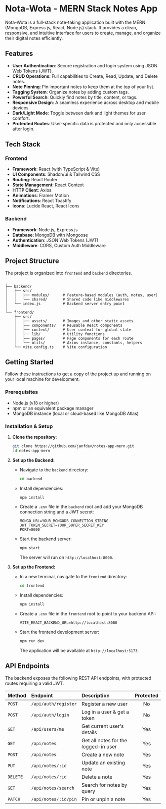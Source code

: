 # Nota-Wota - MERN Stack Notes App

Nota-Wota is a full-stack note-taking application built with the MERN (MongoDB, Express.js, React, Node.js) stack. It provides a clean, responsive, and intuitive interface for users to create, manage, and organize their digital notes efficiently.

## Features

- **User Authentication**: Secure registration and login system using JSON Web Tokens (JWT).
- **CRUD Operations**: Full capabilities to Create, Read, Update, and Delete notes.
- **Note Pinning**: Pin important notes to keep them at the top of your list.
- **Tagging System**: Organize notes by adding custom tags.
- **Powerful Search**: Quickly find notes by title, content, or tags.
- **Responsive Design**: A seamless experience across desktop and mobile devices.
- **Dark/Light Mode**: Toggle between dark and light themes for user comfort.
- **Protected Routes**: User-specific data is protected and only accessible after login.

## Tech Stack

### Frontend
- **Framework**: React (with TypeScript & Vite)
- **UI Components**: Shadcn/ui & Tailwind CSS
- **Routing**: React Router
- **State Management**: React Context
- **HTTP Client**: Axios
- **Animations**: Framer Motion
- **Notifications**: React Toastify
- **Icons**: Lucide React, React Icons

### Backend
- **Framework**: Node.js, Express.js
- **Database**: MongoDB with Mongoose
- **Authentication**: JSON Web Tokens (JWT)
- **Middleware**: CORS, Custom Auth Middleware

## Project Structure

The project is organized into `frontend` and `backend` directories.

```
.
├── backend/
│   ├── src/
│   │   ├── modules/      # Feature-based modules (auth, notes, user)
│   │   └── shared/       # Shared code like middlewares
│   └── index.js          # Backend server entry point
│
└── frontend/
    ├── src/
    │   ├── assets/       # Images and other static assets
    │   ├── components/   # Reusable React components
    │   ├── context/      # User context for global state
    │   ├── lib/          # Utility functions
    │   ├── pages/        # Page components for each route
    │   └── utils/        # Axios instance, constants, helpers
    └── vite.config.ts    # Vite configuration
```

## Getting Started

Follow these instructions to get a copy of the project up and running on your local machine for development.

### Prerequisites

- Node.js (v18 or higher)
- npm or an equivalent package manager
- MongoDB instance (local or cloud-based like MongoDB Atlas)

### Installation & Setup

1.  **Clone the repository:**
    ```bash
    git clone https://github.com/janfdev/notes-app-mern.git
    cd notes-app-mern
    ```

2.  **Set up the Backend:**
    - Navigate to the `backend` directory:
      ```bash
      cd backend
      ```
    - Install dependencies:
      ```bash
      npm install
      ```
    - Create a `.env` file in the `backend` root and add your MongoDB connection string and a JWT secret:
      ```env
      MONGO_URL=YOUR_MONGODB_CONNECTION_STRING
      JWT_TOKEN_SECRET=YOUR_SUPER_SECRET_KEY
      PORT=8000
      ```
    - Start the backend server:
      ```bash
      npm start
      ```
      The server will run on `http://localhost:8000`.

3.  **Set up the Frontend:**
    - In a new terminal, navigate to the `frontend` directory:
      ```bash
      cd frontend
      ```
    - Install dependencies:
      ```bash
      npm install
      ```
    - Create a `.env` file in the `frontend` root to point to your backend API:
      ```env
      VITE_REACT_BACKEND_URL=http://localhost:8000
      ```
    - Start the frontend development server:
      ```bash
      npm run dev
      ```
      The application will be available at `http://localhost:5173`.

## API Endpoints

The backend exposes the following REST API endpoints, with protected routes requiring a valid JWT.

| Method | Endpoint                    | Description                       | Protected |
| :----- | :-------------------------- | :-------------------------------- | :-------: |
| `POST` | `/api/auth/register`        | Register a new user               |    No     |
| `POST` | `/api/auth/login`           | Log in a user & get a token       |    No     |
| `GET`  | `/api/users/me`             | Get current user's details        |    Yes    |
| `GET`  | `/api/notes`                | Get all notes for the logged-in user |    Yes    |
| `POST` | `/api/notes`                | Create a new note                 |    Yes    |
| `PUT`  | `/api/notes/:id`            | Update an existing note           |    Yes    |
| `DELETE`| `/api/notes/:id`            | Delete a note                     |    Yes    |
| `GET`  | `/api/notes/search`         | Search for notes by query         |    Yes    |
| `PATCH`| `/api/notes/:id/pin`        | Pin or unpin a note               |    Yes    |